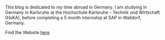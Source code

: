 This blog is dedicated to my time abroad in Germany. I am studying in Germany in Karlsruhe at the Hochschule Karlsruhe – Technik und Wirtschaft (HsKA), before completing a 5 month internship at SAP in Walldorf, Germany.

Find the Website [here](https://jezdufourq.github.io/)